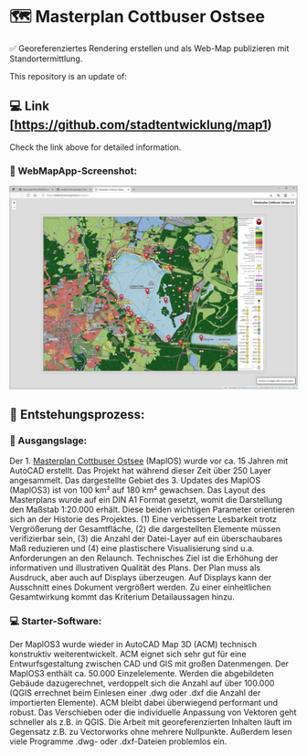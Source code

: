 # :world_map: Masterplan Cottbuser Ostsee
:white_check_mark: Georeferenziertes Rendering erstellen und als Web-Map publizieren mit Standortermittlung.

This repository is an update of:
## :computer: Link [https://github.com/stadtentwicklung/map1)

Check the link above for detailed information.

### :camera_flash: WebMapApp-Screenshot:
![Screenshot der GitHub-Pages App](https://raw.githubusercontent.com/stadtentwicklung/map1/master/img/screenshot.JPG) 

## :rocket: Entstehungsprozess:

### :compass: Ausgangslage:
Der 1. [Masterplan Cottbuser Ostsee](https://www.cottbus.de/verwaltung/strukturentwicklung/ostsee/) (MaplOS) wurde vor ca. 15 Jahren mit AutoCAD erstellt. Das Projekt hat während dieser Zeit über 250 Layer angesammelt. Das dargestellte Gebiet des 3. Updates des MaplOS (MaplOS3) ist von 100 km&sup2; auf 180 km&sup2; gewachsen. Das Layout des Masterplans wurde auf ein DIN A1 Format gesetzt, womit die Darstellung den Maßstab 1:20.000 erhält. Diese beiden wichtigen Parameter orientieren sich an der Historie des Projektes. (1) Eine verbesserte Lesbarkeit trotz Vergrößerung der Gesamtfläche, (2) die dargestellten Elemente müssen verifizierbar sein, (3) die Anzahl der Datei-Layer auf ein überschaubares Maß reduzieren und (4) eine plastischere Visualisierung sind u.a. Anforderungen an den Relaunch. Technisches Ziel ist die Erhöhung der informativen und illustrativen Qualität des Plans. Der Plan muss als Ausdruck, aber auch auf Displays überzeugen. Auf Displays kann der Ausschnitt eines Dokument vergrößert werden. Zu einer einheitlichen Gesamtwirkung kommt das Kriterium Detailaussagen hinzu.

### :computer: Starter-Software:
Der MaplOS3 wurde wieder in AutoCAD Map 3D (ACM) technisch konstruktiv weiterentwickelt. ACM eignet sich sehr gut für eine Entwurfsgestaltung zwischen CAD und GIS mit großen Datenmengen. Der MaplOS3 enthält ca. 50.000 Einzelelemente. Werden die abgebildeten Gebäude dazugerechnet, verdoppelt sich die Anzahl auf über 100.000 (QGIS errechnet beim Einlesen einer .dwg oder .dxf die Anzahl der importierten Elemente). ACM bleibt dabei überwiegend performant und robust. Das Verschieben oder die individuelle Anpassung von Vektoren geht schneller als z.B. in QGIS. Die Arbeit mit georeferenzierten Inhalten läuft im Gegensatz z.B. zu Vectorworks ohne mehrere Nullpunkte. Außerdem lesen viele Programme .dwg- oder .dxf-Dateien problemlos ein.
